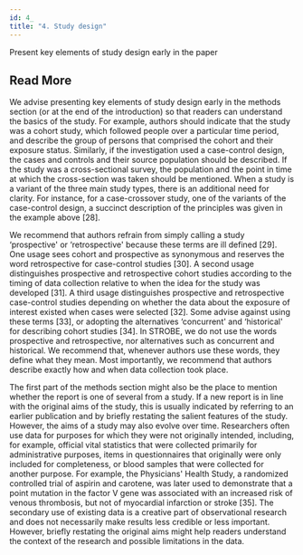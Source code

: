 ```yaml
---
id: 4_
title: "4. Study design"
---
```

Present key elements of study design early in the paper

## Read More

We advise presenting key elements of study design early in the methods section (or at the end of the introduction) so that readers can understand the basics of the study. For example, authors should indicate that the study was a cohort study, which followed people over a particular time period, and describe the group of persons that comprised the cohort and their exposure status. Similarly, if the investigation used a case-control design, the cases and controls and their source population should be described. If the study was a cross-sectional survey, the population and the point in time at which the cross-section was taken should be mentioned. When a study is a variant of the three main study types, there is an additional need for clarity. For instance, for a case-crossover study, one of the variants of the case-control design, a succinct description of the principles was given in the example above [28].

We recommend that authors refrain from simply calling a study ‘prospective' or ‘retrospective' because these terms are ill defined [29]. One usage sees cohort and prospective as synonymous and reserves the word retrospective for case-control studies [30]. A second usage distinguishes prospective and retrospective cohort studies according to the timing of data collection relative to when the idea for the study was developed [31]. A third usage distinguishes prospective and retrospective case-control studies depending on whether the data about the exposure of interest existed when cases were selected [32]. Some advise against using these terms [33], or adopting the alternatives ‘concurrent' and ‘historical' for describing cohort studies [34]. In STROBE, we do not use the words prospective and retrospective, nor alternatives such as concurrent and historical. We recommend that, whenever authors use these words, they define what they mean. Most importantly, we recommend that authors describe exactly how and when data collection took place.

The first part of the methods section might also be the place to mention whether the report is one of several from a study. If a new report is in line with the original aims of the study, this is usually indicated by referring to an earlier publication and by briefly restating the salient features of the study. However, the aims of a study may also evolve over time. Researchers often use data for purposes for which they were not originally intended, including, for example, official vital statistics that were collected primarily for administrative purposes, items in questionnaires that originally were only included for completeness, or blood samples that were collected for another purpose. For example, the Physicians' Health Study, a randomized controlled trial of aspirin and carotene, was later used to demonstrate that a point mutation in the factor V gene was associated with an increased risk of venous thrombosis, but not of myocardial infarction or stroke [35]. The secondary use of existing data is a creative part of observational research and does not necessarily make results less credible or less important. However, briefly restating the original aims might help readers understand the context of the research and possible limitations in the data.
